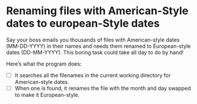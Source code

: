 # Renaming files with American-Style dates to european-Style dates

Say your boss emails you thousands of files with American-style dates (MM-DD-YYYY) in their names and needs them renamed to European-style dates (DD-MM-YYYY). This boring task could take all day to do by hand!

Here’s what the program does:

- [ ] It searches all the filenames in the current working directory for American-style dates.
- [ ] When one is found, it renames the file with the month and day swapped to make it European-style.

